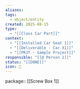 ```yaml
---
aliases:
tags:
  - object/entity
created: 2025-08-15
type:
  - "[[Class Car Part]]"
context:
  - "[[Installed Car Seat 1]]"
  - "[[Deliverable - Car X1]]"
  - "[[PRJT - Sample Project]]"
responsible: "[[@ Person 2]]"
status: "[[DONE]]"
icon: 🔩
---
```


package:: [[Screw Box 1]]
